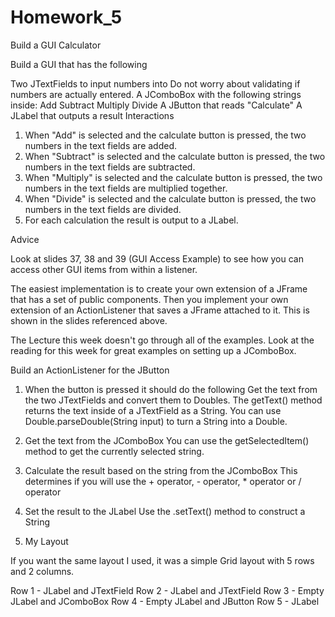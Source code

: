 # Homework_5
Build a GUI Calculator

Build a GUI that has the following

Two JTextFields to input numbers into
Do not worry about validating if numbers are actually entered.
A JComboBox with the following strings inside:
Add
Subtract
Multiply
Divide
A JButton that reads "Calculate"
A JLabel that outputs a result
Interactions

1. When "Add" is selected and the calculate button is pressed, the two numbers in the text fields are added.
2. When "Subtract" is selected and the calculate button is pressed, the two numbers in the text fields are subtracted.
3. When "Multiply" is selected and the calculate button is pressed, the two numbers in the text fields are multiplied together.
4. When "Divide" is selected and the calculate button is pressed, the two numbers in the text fields are divided.
5. For each calculation the result is output to a JLabel.

Advice

Look at slides 37, 38 and 39 (GUI Access Example) to see how you can access other GUI items from within a listener.

The easiest implementation is to create your own extension of a JFrame that has a set of public components. Then you implement your own extension of an ActionListener that saves a JFrame attached to it. This is shown in the slides referenced above.

The Lecture this week doesn't go through all of the examples. Look at the reading for this week for great examples on setting up a JComboBox.

Build an ActionListener for the JButton

1. When the button is pressed it should do the following
  Get the text from the two JTextFields and convert them to Doubles.
    The getText() method returns the text inside of a JTextField as a String.
    You can use Double.parseDouble(String input) to turn a String into a Double.
2. Get the text from the JComboBox
  You can use the getSelectedItem() method to get the currently selected string.
3. Calculate the result based on the string from the JComboBox
  This determines if you will use the + operator, - operator, * operator or / operator
4. Set the result to the JLabel
 Use the .setText() method to construct a String

5. My Layout

If you want the same layout I used, it was a simple Grid layout with 5 rows and 2 columns.

Row 1 - JLabel and JTextField
Row 2 - JLabel and JTextField
Row 3 - Empty JLabel and JComboBox
Row 4 - Empty JLabel and JButton
Row 5 - JLabel


